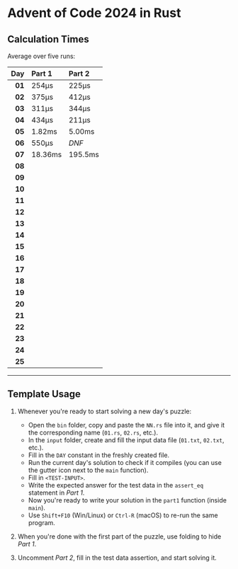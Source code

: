 # Advent of Code 2024 in Rust

## Calculation Times

Average over five runs:

|    Day | Part 1  | Part 2  |
|-------:|:--------|:--------|
| **01** | 254μs   | 225μs   |
| **02** | 375μs   | 412μs   |
| **03** | 311μs   | 344μs   |
| **04** | 434μs   | 211μs   |
| **05** | 1.82ms  | 5.00ms  |
| **06** | 550μs   | _DNF_   |
| **07** | 18.36ms | 195.5ms |
| **08** |         |         |
| **09** |         |         |
| **10** |         |         |
| **11** |         |         |
| **12** |         |         |
| **13** |         |         |
| **14** |         |         |
| **15** |         |         |
| **16** |         |         |
| **17** |         |         |
| **18** |         |         |
| **19** |         |         |
| **20** |         |         |
| **21** |         |         |
| **22** |         |         |
| **23** |         |         |
| **24** |         |         |
| **25** |         |         |

---

## Template Usage

1. Whenever you're ready to start solving a new day's puzzle:
    - Open the `bin` folder, copy and paste the `NN.rs` file into it, and give it the corresponding name (`01.rs`,
      `02.rs`, etc.).
    - In the `input` folder, create and fill the input data file (`01.txt`, `02.txt`, etc.).
    - Fill in the `DAY` constant in the freshly created file.
    - Run the current day's solution to check if it compiles (you can use the gutter icon next to the `main` function).
    - Fill in `<TEST-INPUT>`.
    - Write the expected answer for the test data in the `assert_eq` statement in *Part 1*.
    - Now you're ready to write your solution in the `part1` function (inside `main`).
    - Use `Shift+F10` (Win/Linux) or `Ctrl-R` (macOS) to re-run the same program.

2. When you're done with the first part of the puzzle, use folding to hide *Part 1*.

3. Uncomment *Part 2*, fill in the test data assertion, and start solving it.
